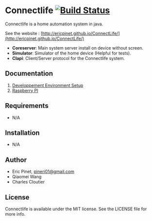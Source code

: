 Connectlife [![Build Status](https://travis-ci.org/ericpinet/ConnectLife.svg?branch=master)](https://travis-ci.org/ericpinet/ConnectLife)
============

Connectlife is a home automation system in java. 

See the website : [http://ericpinet.github.io/ConnectLife/](http://ericpinet.github.io/ConnectLife/)

- **Coreserver**: Main system server install on device without screen.
- **Simulator**: Simulator of the home device (Helpful for tests).
- **Clapi**: Client/Server protocol for the Connectlife system.

## Documentation

1. [Developpement Environment Setup](https://github.com/ericpinet/ConnectLife/wiki/Developpement-Environment-Setup)
2. [Raspberry PI](https://github.com/ericpinet/ConnectLife/wiki/Raspberry-PI)

## Requirements

- N/A

## Installation

- N/A

## Author

- Eric Pinet, pineri01@gmail.com
- Qiaomei Wang
- Charles Cloutier

## License

Connectlife is available under the MIT license. See the LICENSE file for more info.
